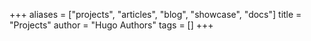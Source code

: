 +++
aliases = ["projects", "articles", "blog", "showcase", "docs"]
title = "Projects"
author = "Hugo Authors"
tags = []
+++
